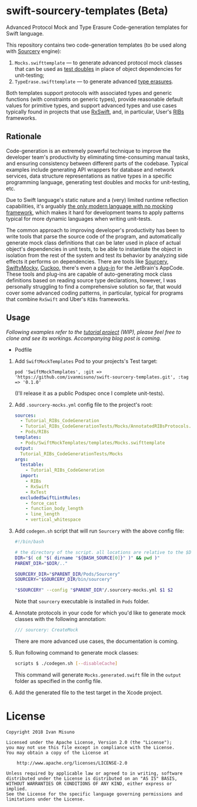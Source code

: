 # swift-sourcery-templates (Beta)

Advanced Protocol Mock and Type Erasure Code-generation templates for Swift language.

This repository contains two code-generation templates (to be used along with [Sourcery](https://github.com/krzysztofzablocki/Sourcery) engine):
1. `Mocks.swifttemplate` — to generate advanced protocol mock classes that can be used as [test doubles](https://martinfowler.com/bliki/TestDouble.html) in place of object dependencies for unit-testing;
2. `TypeErase.swifttemplate` — to generate advanced [type erasures](https://www.bignerdranch.com/blog/breaking-down-type-erasure-in-swift/).

Both templates support protocols with associated types and generic functions (with constraints on generic types),
provide reasonable default values for primitive types, and support advanced types and use cases typically found in projects
that use [RxSwift](https://github.com/ReactiveX/RxSwift), and, in particular, User's [RIBs](https://github.com/uber/RIBs) frameworks.

## Rationale

Code-generation is an extremely powerful technique to improve the developer team's productivity by eliminating time-consuming
manual tasks, and ensuring consistency between different parts of the codebase. Typical examples include generating API wrappers
for database and network services, data structure representations as native types in a specific programming language, generating
test doubles and mocks for unit-testing, etc.

Due to Swift language's static nature and a (very) limited runtime reflection capabilities, it's arguably [the only modern language
with no mocking framework](https://blog.pragmaticengineer.com/swift-the-only-modern-language-with-no-mocking-framework/),
which makes it hard for development teams to apply patterns typical for more dynamic languages when writing unit-tests.

The common approach to improving developer's productivity has been to write tools that parse the source code of the program,
and automatically generate mock class definitions that can be later used in place of actual object's dependencies in unit tests,
to be able to instantiate the object in isolation from the rest of the system and test its behavior by analyzing side effects it
performs on dependencies. There are tools like [Sourcery](https://github.com/krzysztofzablocki/Sourcery),
[SwiftyMocky](https://github.com/MakeAWishFoundation/SwiftyMocky), [Cuckoo](https://github.com/Brightify/Cuckoo),
there's even a [plug-in](https://plugins.jetbrains.com/plugin/9601-swift-mock-generator-for-appcode) for the JetBrain's AppCode.
These tools and plug-ins are capable of auto-generating mock class definitions based on reading source type declarations,
however, I was personally struggling to find a comprehensive solution so far, that would cover some advanced coding patterns,
in particular, typical for programs that combine `RxSwift` and Uber's `RIBs` frameworks.


## Usage

_Following examples refer to the [tutorial project](https://github.com/ivanmisuno/Tutorial_RIBs_CodeGeneration) (WIP),
please feel free to clone and see its workings. Accompanying blog post is coming._

* Podfile

1. Add `SwiftMockTemplates` Pod to your projects's Test target:
    ```Podfile
    pod 'SwiftMockTemplates', :git => 'https://github.com/ivanmisuno/swift-sourcery-templates.git', :tag => '0.1.0'
    ```
    (I'll release it as a public Podspec once I complete unit-tests).

2. Add `.sourcery-mocks.yml` config file to the project's root:
    ```yml
    sources:
      - Tutorial_RIBs_CodeGeneration
      - Tutorial_RIBs_CodeGenerationTests/Mocks/AnnotatedRIBsProtocols.swift
      - Pods/RIBs
    templates:
      - Pods/SwiftMockTemplates/templates/Mocks.swifttemplate
    output:
      Tutorial_RIBs_CodeGenerationTests/Mocks
    args:
      testable:
        - Tutorial_RIBs_CodeGeneration
      import:
        - RIBs
        - RxSwift
        - RxTest
      excludedSwiftLintRules:
        - force_cast
        - function_body_length
        - line_length
        - vertical_whitespace
    ```

3. Add `codegen.sh` script that will run `Sourcery` with the above config file:
    ```sh
    #!/bin/bash

    # the directory of the script. all locations are relative to the $DIR
    DIR="$( cd "$( dirname "${BASH_SOURCE[0]}" )" && pwd )"
    PARENT_DIR="$DIR/.."

    SOURCERY_DIR="$PARENT_DIR/Pods/Sourcery"
    SOURCERY="$SOURCERY_DIR/bin/sourcery"

    "$SOURCERY" --config "$PARENT_DIR"/.sourcery-mocks.yml $1 $2
    ```
    Note that `sourcery` executable is installed in `Pods` folder.

4. Annotate protocols in your code for which you'd like to generate mock classes with the following annotation:
    ```Swift
    /// sourcery: CreateMock
    ```
    There are more advanced use cases, the documentation is coming.

5. Run following command to generate mock classes:
    ```sh
    scripts $ ./codegen.sh [--disableCache]
    ```
    This command will generate `Mocks.generated.swift` file in the `output` folder as specified in the config file.

6. Add the generated file to the test target in the Xcode project.


# License

    Copyright 2018 Ivan Misuno

    Licensed under the Apache License, Version 2.0 (the "License");
    you may not use this file except in compliance with the License.
    You may obtain a copy of the License at

        http://www.apache.org/licenses/LICENSE-2.0

    Unless required by applicable law or agreed to in writing, software
    distributed under the License is distributed on an "AS IS" BASIS,
    WITHOUT WARRANTIES OR CONDITIONS OF ANY KIND, either express or implied.
    See the License for the specific language governing permissions and
    limitations under the License.
